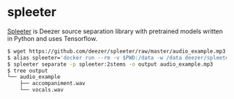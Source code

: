 spleeter
========

[Spleeter][1] is Deezer source separation library with pretrained models
written in Python and uses Tensorflow.

```bash
$ wget https://github.com/deezer/spleeter/raw/master/audio_example.mp3
$ alias spleeter='docker run --rm -v $PWD:/data -w /data deezer/spleeter:3.8-2stems'
$ spleeter separate -p spleeter:2stems -o output audio_example.mp3
$ tree output
└── audio_example
    ├── accompaniment.wav
    └── vocals.wav
```

[1]: https://github.com/deezer/spleeter
